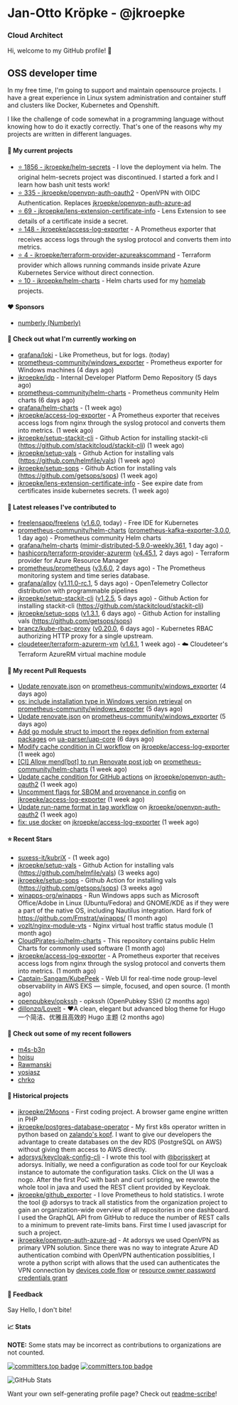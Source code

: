 # Jan-Otto Kröpke - @jkroepke
### Cloud Architect 

Hi, welcome to my GitHub profile! 👋

## OSS developer time
In my free time, I'm going to support and maintain opensource projects. I have a great experience in Linux system administration and container stuff and clusters like Docker, Kubernetes and Openshift.

I like the challenge of code somewhat in a programming language without knowing how to do it exactly correctly. That's one of the reasons why my projects are written in different languages.

#### 🌱 My current projects
- [⭐️ 1856 - jkroepke/helm-secrets](https://github.com/jkroepke/helm-secrets) - I love the deployment via helm. The original helm-secrets project was discontinued. I started a fork and I learn how bash unit tests work!
- [⭐️ 335 - jkroepke/openvpn-auth-oauth2](https://github.com/jkroepke/openvpn-auth-oauth2) - OpenVPN with OIDC Authentication. Replaces  [jkroepke/openvpn-auth-azure-ad](https://github.com/jkroepke/openvpn-auth-azure-ad) 
- [⭐️ 69 - jkroepke/lens-extension-certificate-info](https://github.com/jkroepke/lens-extension-certificate-info) - Lens Extension to see details of a certificate inside a secret.
- [⭐️ 148 - jkroepke/access-log-exporter](https://github.com/jkroepke/access-log-exporter) - A Prometheus exporter that receives access logs through the syslog protocol and converts them into metrics.
- [⭐️ 4 - jkroepke/terraform-provider-azureakscommand](https://github.com/jkroepke/terraform-provider-azureakscommand) - Terraform provider which allows running commands inside private Azure Kubernetes Service without direct connection.
- [⭐️ 10 - jkroepke/helm-charts](https://github.com/jkroepke/helm-charts) - Helm charts used for my [homelab](https://github.com/jkroepke/homelab) projects.

#### ❤️ Sponsors

- [numberly (Numberly)](https://github.com/numberly)


#### 👷 Check out what I'm currently working on

- [grafana/loki](https://github.com/grafana/loki) - Like Prometheus, but for logs. (today)
- [prometheus-community/windows_exporter](https://github.com/prometheus-community/windows_exporter) - Prometheus exporter for Windows machines (4 days ago)
- [jkroepke/idp](https://github.com/jkroepke/idp) - Internal Developer Platform Demo Repository (5 days ago)
- [prometheus-community/helm-charts](https://github.com/prometheus-community/helm-charts) - Prometheus community Helm charts (6 days ago)
- [grafana/helm-charts](https://github.com/grafana/helm-charts) -  (1 week ago)
- [jkroepke/access-log-exporter](https://github.com/jkroepke/access-log-exporter) - A Prometheus exporter that receives access logs from nginx through the syslog protocol and converts them into metrics. (1 week ago)
- [jkroepke/setup-stackit-cli](https://github.com/jkroepke/setup-stackit-cli) - Github Action for installing stackit-cli (https://github.com/stackitcloud/stackit-cli) (1 week ago)
- [jkroepke/setup-vals](https://github.com/jkroepke/setup-vals) - Github Action for installing vals (https://github.com/helmfile/vals) (1 week ago)
- [jkroepke/setup-sops](https://github.com/jkroepke/setup-sops) - Github Action for installing vals (https://github.com/getsops/sops) (1 week ago)
- [jkroepke/lens-extension-certificate-info](https://github.com/jkroepke/lens-extension-certificate-info) - See expire date from certificates inside kubernetes secrets. (1 week ago)

#### 🔭 Latest releases I've contributed to

- [freelensapp/freelens](https://github.com/freelensapp/freelens) ([v1.6.0](https://github.com/freelensapp/freelens/releases/tag/v1.6.0), today) - Free IDE for Kubernetes
- [prometheus-community/helm-charts](https://github.com/prometheus-community/helm-charts) ([prometheus-kafka-exporter-3.0.0](https://github.com/prometheus-community/helm-charts/releases/tag/prometheus-kafka-exporter-3.0.0), 1 day ago) - Prometheus community Helm charts
- [grafana/helm-charts](https://github.com/grafana/helm-charts) ([mimir-distributed-5.9.0-weekly.361](https://github.com/grafana/helm-charts/releases/tag/mimir-distributed-5.9.0-weekly.361), 1 day ago) - 
- [hashicorp/terraform-provider-azurerm](https://github.com/hashicorp/terraform-provider-azurerm) ([v4.45.1](https://github.com/hashicorp/terraform-provider-azurerm/releases/tag/v4.45.1), 2 days ago) - Terraform provider for Azure Resource Manager
- [prometheus/prometheus](https://github.com/prometheus/prometheus) ([v3.6.0](https://github.com/prometheus/prometheus/releases/tag/v3.6.0), 2 days ago) - The Prometheus monitoring system and time series database.
- [grafana/alloy](https://github.com/grafana/alloy) ([v1.11.0-rc.1](https://github.com/grafana/alloy/releases/tag/v1.11.0-rc.1), 5 days ago) - OpenTelemetry Collector distribution with programmable pipelines
- [jkroepke/setup-stackit-cli](https://github.com/jkroepke/setup-stackit-cli) ([v1.2.5](https://github.com/jkroepke/setup-stackit-cli/releases/tag/v1.2.5), 5 days ago) - Github Action for installing stackit-cli (https://github.com/stackitcloud/stackit-cli)
- [jkroepke/setup-sops](https://github.com/jkroepke/setup-sops) ([v1.3.1](https://github.com/jkroepke/setup-sops/releases/tag/v1.3.1), 6 days ago) - Github Action for installing vals (https://github.com/getsops/sops)
- [brancz/kube-rbac-proxy](https://github.com/brancz/kube-rbac-proxy) ([v0.20.0](https://github.com/brancz/kube-rbac-proxy/releases/tag/v0.20.0), 6 days ago) - Kubernetes RBAC authorizing HTTP proxy for a single upstream.
- [cloudeteer/terraform-azurerm-vm](https://github.com/cloudeteer/terraform-azurerm-vm) ([v1.6.1](https://github.com/cloudeteer/terraform-azurerm-vm/releases/tag/v1.6.1), 1 week ago) - ☁️ Cloudeteer's Terraform AzureRM virtual machine module

#### 🔨 My recent Pull Requests

- [Update renovate.json](https://github.com/prometheus-community/windows_exporter/pull/2219) on [prometheus-community/windows_exporter](https://github.com/prometheus-community/windows_exporter) (4 days ago)
- [os: include installation type in Windows version retrieval](https://github.com/prometheus-community/windows_exporter/pull/2217) on [prometheus-community/windows_exporter](https://github.com/prometheus-community/windows_exporter) (5 days ago)
- [Update renovate.json](https://github.com/prometheus-community/windows_exporter/pull/2213) on [prometheus-community/windows_exporter](https://github.com/prometheus-community/windows_exporter) (5 days ago)
- [Add go module struct to import the regex definition from external packages](https://github.com/ua-parser/uap-core/pull/640) on [ua-parser/uap-core](https://github.com/ua-parser/uap-core) (6 days ago)
- [Modify cache condition in CI workflow](https://github.com/jkroepke/access-log-exporter/pull/55) on [jkroepke/access-log-exporter](https://github.com/jkroepke/access-log-exporter) (1 week ago)
- [[CI] Allow mend[bot] to run Renovate post job](https://github.com/prometheus-community/helm-charts/pull/6140) on [prometheus-community/helm-charts](https://github.com/prometheus-community/helm-charts) (1 week ago)
- [Update cache condition for GitHub actions](https://github.com/jkroepke/openvpn-auth-oauth2/pull/614) on [jkroepke/openvpn-auth-oauth2](https://github.com/jkroepke/openvpn-auth-oauth2) (1 week ago)
- [Uncomment flags for SBOM and provenance in config](https://github.com/jkroepke/access-log-exporter/pull/50) on [jkroepke/access-log-exporter](https://github.com/jkroepke/access-log-exporter) (1 week ago)
- [Update run-name format in tag workflow](https://github.com/jkroepke/openvpn-auth-oauth2/pull/613) on [jkroepke/openvpn-auth-oauth2](https://github.com/jkroepke/openvpn-auth-oauth2) (1 week ago)
- [fix: use docker](https://github.com/jkroepke/access-log-exporter/pull/49) on [jkroepke/access-log-exporter](https://github.com/jkroepke/access-log-exporter) (1 week ago)

#### ⭐ Recent Stars

- [suxess-it/kubriX](https://github.com/suxess-it/kubriX) -  (1 week ago)
- [jkroepke/setup-vals](https://github.com/jkroepke/setup-vals) - Github Action for installing vals (https://github.com/helmfile/vals) (3 weeks ago)
- [jkroepke/setup-sops](https://github.com/jkroepke/setup-sops) - Github Action for installing vals (https://github.com/getsops/sops) (3 weeks ago)
- [winapps-org/winapps](https://github.com/winapps-org/winapps) -  Run Windows apps such as Microsoft Office/Adobe in Linux (Ubuntu/Fedora) and GNOME/KDE as if they were a part of the native OS, including Nautilus integration. Hard fork of https://github.com/Fmstrat/winapps/ (1 month ago)
- [vozlt/nginx-module-vts](https://github.com/vozlt/nginx-module-vts) - Nginx virtual host traffic status module (1 month ago)
- [CloudPirates-io/helm-charts](https://github.com/CloudPirates-io/helm-charts) - This repository contains public Helm Charts for commonly used software (1 month ago)
- [jkroepke/access-log-exporter](https://github.com/jkroepke/access-log-exporter) - A Prometheus exporter that receives access logs from nginx through the syslog protocol and converts them into metrics. (1 month ago)
- [Captain-Sangam/KubePeek](https://github.com/Captain-Sangam/KubePeek) - Web UI for real-time node group-level observability in AWS EKS — simple, focused, and open source. (1 month ago)
- [openpubkey/opkssh](https://github.com/openpubkey/opkssh) - opkssh (OpenPubkey SSH) (2 months ago)
- [dillonzq/LoveIt](https://github.com/dillonzq/LoveIt) - ❤️A clean, elegant but advanced blog theme for Hugo 一个简洁、优雅且高效的 Hugo 主题 (2 months ago)

#### 👯 Check out some of my recent followers

- [m4s-b3n](https://github.com/m4s-b3n)
- [hoisu](https://github.com/hoisu)
- [Rawmanski](https://github.com/Rawmanski)
- [yosiasz](https://github.com/yosiasz)
- [chrko](https://github.com/chrko)

#### 📜 Historical projects
- [jkroepke/2Moons](https://github.com/jkroepke/2Moons) - First coding project. A browser game engine written in PHP
- [jkroepke/postgres-database-operator](https://github.com/jkroepke/postgres-database-operator) - My first k8s operator written in python based on [zalando's kopf](https://github.com/zalando-incubator/kopf). I want to give our developers the advantage to create databases on the dev RDS (PostgreSQL on AWS) without giving them access to AWS directly.
- [adorsys/keycloak-config-cli](https://github.com/adorsys/keycloak-config-cli) - I wrote this tool with [@borisskert](https://github.com/borisskert) at adorsys. Initially, we need a configuration as code tool for our Keycloak instance to automate the configuration tasks. Click on the UI was a nogo. After the first PoC with bash and curl scripting, we rewrote the whole tool in java and used the REST client provided by Keycloak.
- [jkroepke/github_exporter](https://github.com/jkroepke/github_exporter) - I love Prometheus to hold statistics. I wrote the tool @ adorsys to track all statistics from the organization project to gain an organization-wide overview of all repositories in one dashboard. I used the GraphQL API from GitHub to reduce the number of REST calls to a minimum to prevent rate-limits bans. First time I used javascript for such a project.
- [jkroepke/openvpn-auth-azure-ad](https://github.com/jkroepke/openvpn-auth-azure-ad) - At adorsys we used OpenVPN as primary VPN solution. Since there was no way to integrate Azure AD authentication combind with OpenVPN authentication possiblities, I wrote a python script with allows that the used can authenticates the VPN connection by [devices code flow](https://docs.microsoft.com/en-us/azure/active-directory/develop/v2-oauth2-device-code) or [resource owner password credentials grant](https://docs.microsoft.com/en-us/azure/active-directory/develop/v2-oauth-ropc)

#### 💬 Feedback

Say Hello, I don't bite!

#### 📈 Stats

**NOTE:** Some stats may be incorrect as contributions to organizations
are not counted.

[![committers.top badge](https://user-badge.committers.top/germany/jkroepke.svg)](https://user-badge.committers.top/germany/jkroepke)
[![committers.top badge](https://user-badge.committers.top/germany_public/jkroepke.svg)](https://user-badge.committers.top/germany_public/jkroepke)

![GitHub Stats](https://github-readme-stats.vercel.app/api?username=jkroepke&count_private=false&theme=tokyonight&show_icons=true)

Want your own self-generating profile page? Check out [readme-scribe](https://github.com/muesli/readme-scribe)!
